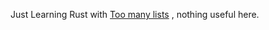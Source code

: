 Just Learning Rust with [Too many lists](https://rust-unofficial.github.io/too-many-lists/) , nothing useful here.
